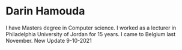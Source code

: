 # Darin Hamouda

I have Masters degree in Computer science.
I worked as a lecturer in Philadelphia University of Jordan for 15 years.
I came to Belgium last November.
New Update 9-10-2021